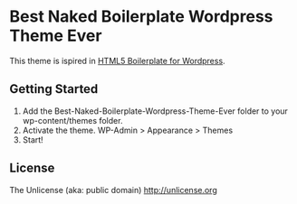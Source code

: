 Best Naked Boilerplate Wordpress Theme Ever
===============================


This theme is ispired in [HTML5 Boilerplate for Wordpress](https://github.com/zencoder/html5-boilerplate-for-wordpress).



Getting Started
---------------
1. Add the Best-Naked-Boilerplate-Wordpress-Theme-Ever folder to your wp-content/themes folder.
2. Activate the theme. WP-Admin > Appearance > Themes
3. Start!


License
-------

The Unlicense (aka: public domain) http://unlicense.org
